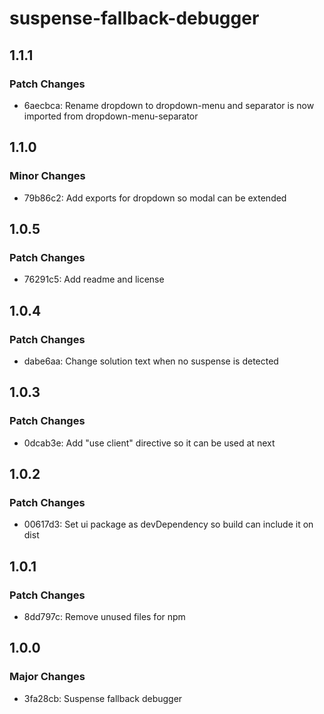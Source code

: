 # suspense-fallback-debugger

## 1.1.1

### Patch Changes

- 6aecbca: Rename dropdown to dropdown-menu and separator is now imported from dropdown-menu-separator

## 1.1.0

### Minor Changes

- 79b86c2: Add exports for dropdown so modal can be extended

## 1.0.5

### Patch Changes

- 76291c5: Add readme and license

## 1.0.4

### Patch Changes

- dabe6aa: Change solution text when no suspense is detected

## 1.0.3

### Patch Changes

- 0dcab3e: Add "use client" directive so it can be used at next

## 1.0.2

### Patch Changes

- 00617d3: Set ui package as devDependency so build can include it on dist

## 1.0.1

### Patch Changes

- 8dd797c: Remove unused files for npm

## 1.0.0

### Major Changes

- 3fa28cb: Suspense fallback debugger
